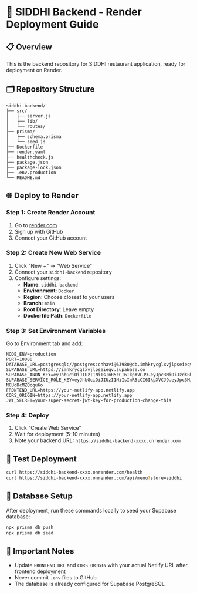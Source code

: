 # 🚀 SIDDHI Backend - Render Deployment Guide

## 📋 Overview
This is the backend repository for SIDDHI restaurant application, ready for deployment on Render.

## 🗂️ Repository Structure
```
siddhi-backend/
├── src/
│   ├── server.js
│   ├── lib/
│   └── routes/
├── prisma/
│   ├── schema.prisma
│   └── seed.js
├── Dockerfile
├── render.yaml
├── healthcheck.js
├── package.json
├── package-lock.json
├── .env.production
└── README.md
```

## 🌐 Deploy to Render

### Step 1: Create Render Account
1. Go to [render.com](https://render.com)
2. Sign up with GitHub
3. Connect your GitHub account

### Step 2: Create New Web Service
1. Click "New +" → "Web Service"
2. Connect your `siddhi-backend` repository
3. Configure settings:
   - **Name**: `siddhi-backend`
   - **Environment**: `Docker`
   - **Region**: Choose closest to your users
   - **Branch**: `main`
   - **Root Directory**: Leave empty
   - **Dockerfile Path**: `Dockerfile`

### Step 3: Set Environment Variables
Go to Environment tab and add:
```
NODE_ENV=production
PORT=10000
DATABASE_URL=postgresql://postgres:chhavi@63980@db.imhkrycglxvjlpseieqv.supabase.co:5432/postgres
SUPABASE_URL=https://imhkrycglxvjlpseieqv.supabase.co
SUPABASE_ANON_KEY=eyJhbGciOiJIUzI1NiIsInR5cCI6IkpXVCJ9.eyJpc3MiOiJzdXBhYmFzZSIsInJlZiI6ImltaGtyeWNnbHh2amxwc2VpZXF2Iiwicm9sZSI6ImFub24iLCJpYXQiOjE3NTgyMDI1NjcsImV4cCI6MjA3Mzc3ODU2N30.Lc2j8sEFCElNARu3JZet53Z6Yn50X1e3snM5yHlg36E
SUPABASE_SERVICE_ROLE_KEY=eyJhbGciOiJIUzI1NiIsInR5cCI6IkpXVCJ9.eyJpc3MiOiJzdXBhYmFzZSIsInJlZiI6ImltaGtyeWNnbHh2amxwc2VpZXF2Iiwicm9sZSI6InNlcnZpY2Vfcm9sZSIsImlhdCI6MTc1ODIwMjU2NywiZXhwIjoyMDczNzc4NTY3fQ.Y9V4pclXXUN3RZymOPqvGleXSUqE-NCUoDcMZQcqu6o
FRONTEND_URL=https://your-netlify-app.netlify.app
CORS_ORIGIN=https://your-netlify-app.netlify.app
JWT_SECRET=your-super-secret-jwt-key-for-production-change-this
```

### Step 4: Deploy
1. Click "Create Web Service"
2. Wait for deployment (5-10 minutes)
3. Note your backend URL: `https://siddhi-backend-xxxx.onrender.com`

## 🧪 Test Deployment
```bash
curl https://siddhi-backend-xxxx.onrender.com/health
curl https://siddhi-backend-xxxx.onrender.com/api/menu?store=siddhi
```

## 🔧 Database Setup
After deployment, run these commands locally to seed your Supabase database:
```bash
npx prisma db push
npx prisma db seed
```

## 📝 Important Notes
- Update `FRONTEND_URL` and `CORS_ORIGIN` with your actual Netlify URL after frontend deployment
- Never commit `.env` files to GitHub
- The database is already configured for Supabase PostgreSQL
